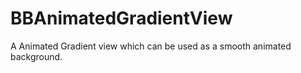# BBAnimatedGradientView
A Animated Gradient view which can be used as a smooth animated background.
